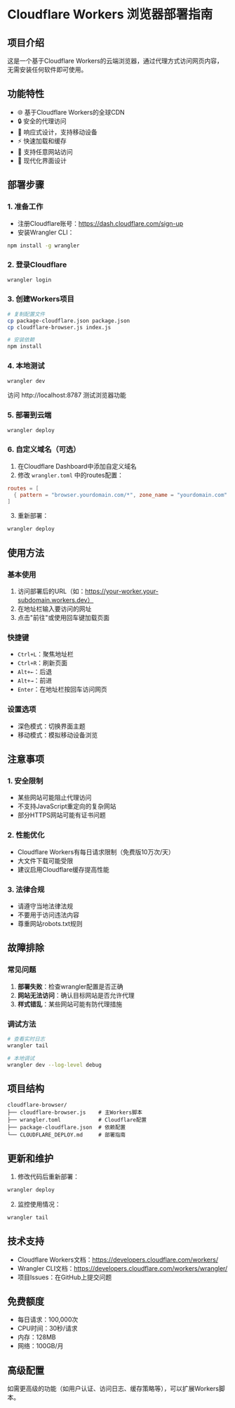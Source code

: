 # Cloudflare Workers 浏览器部署指南

## 项目介绍
这是一个基于Cloudflare Workers的云端浏览器，通过代理方式访问网页内容，无需安装任何软件即可使用。

## 功能特性
- 🌐 基于Cloudflare Workers的全球CDN
- 🔒 安全的代理访问
- 📱 响应式设计，支持移动设备
- ⚡ 快速加载和缓存
- 🎯 支持任意网站访问
- 🎨 现代化界面设计

## 部署步骤

### 1. 准备工作
- 注册Cloudflare账号：https://dash.cloudflare.com/sign-up
- 安装Wrangler CLI：
```bash
npm install -g wrangler
```

### 2. 登录Cloudflare
```bash
wrangler login
```

### 3. 创建Workers项目
```bash
# 复制配置文件
cp package-cloudflare.json package.json
cp cloudflare-browser.js index.js

# 安装依赖
npm install
```

### 4. 本地测试
```bash
wrangler dev
```
访问 http://localhost:8787 测试浏览器功能

### 5. 部署到云端
```bash
wrangler deploy
```

### 6. 自定义域名（可选）
1. 在Cloudflare Dashboard中添加自定义域名
2. 修改 `wrangler.toml` 中的routes配置：
```toml
routes = [
  { pattern = "browser.yourdomain.com/*", zone_name = "yourdomain.com" }
]
```
3. 重新部署：
```bash
wrangler deploy
```

## 使用方法

### 基本使用
1. 访问部署后的URL（如：https://your-worker.your-subdomain.workers.dev）
2. 在地址栏输入要访问的网址
3. 点击"前往"或使用回车键加载页面

### 快捷键
- `Ctrl+L`：聚焦地址栏
- `Ctrl+R`：刷新页面
- `Alt+←`：后退
- `Alt+→`：前进
- `Enter`：在地址栏按回车访问网页

### 设置选项
- 深色模式：切换界面主题
- 移动模式：模拟移动设备浏览

## 注意事项

### 1. 安全限制
- 某些网站可能阻止代理访问
- 不支持JavaScript重定向的复杂网站
- 部分HTTPS网站可能有证书问题

### 2. 性能优化
- Cloudflare Workers有每日请求限制（免费版10万次/天）
- 大文件下载可能受限
- 建议启用Cloudflare缓存提高性能

### 3. 法律合规
- 请遵守当地法律法规
- 不要用于访问违法内容
- 尊重网站robots.txt规则

## 故障排除

### 常见问题
1. **部署失败**：检查wrangler配置是否正确
2. **网站无法访问**：确认目标网站是否允许代理
3. **样式错乱**：某些网站可能有防代理措施

### 调试方法
```bash
# 查看实时日志
wrangler tail

# 本地调试
wrangler dev --log-level debug
```

## 项目结构
```
cloudflare-browser/
├── cloudflare-browser.js    # 主Workers脚本
├── wrangler.toml            # Cloudflare配置
├── package-cloudflare.json  # 依赖配置
└── CLOUDFLARE_DEPLOY.md     # 部署指南
```

## 更新和维护
1. 修改代码后重新部署：
```bash
wrangler deploy
```
2. 监控使用情况：
```bash
wrangler tail
```

## 技术支持
- Cloudflare Workers文档：https://developers.cloudflare.com/workers/
- Wrangler CLI文档：https://developers.cloudflare.com/workers/wrangler/
- 项目Issues：在GitHub上提交问题

## 免费额度
- 每日请求：100,000次
- CPU时间：30秒/请求
- 内存：128MB
- 网络：100GB/月

## 高级配置
如需更高级的功能（如用户认证、访问日志、缓存策略等），可以扩展Workers脚本。